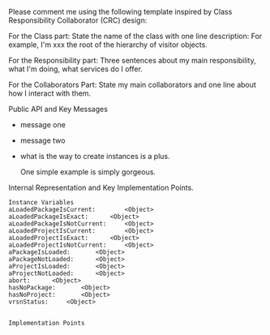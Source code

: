 Please comment me using the following template inspired by Class Responsibility Collaborator (CRC) design:For the Class part:  State the name of the class with one line description: For example, I'm xxx the root of the hierarchy of visitor objects.For the Responsibility part: Three sentences about my main responsibility, what I'm doing, what services do I offer.For the Collaborators Part: State my main collaborators and one line about how I interact with them. Public API and Key Messages- message one   - message two - what is the way to create instances is a plus.   One simple example is simply gorgeous. Internal Representation and Key Implementation Points.    Instance Variables	aLoadedPackageIsCurrent:		<Object>	aLoadedPackageIsExact:		<Object>	aLoadedPackageIsNotCurrent:		<Object>	aLoadedProjectIsCurrent:		<Object>	aLoadedProjectIsExact:		<Object>	aLoadedProjectIsNotCurrent:		<Object>	aPackageIsLoaded:		<Object>	aPackageNotLoaded:		<Object>	aProjectIsLoaded:		<Object>	aProjectNotLoaded:		<Object>	abort:		<Object>	hasNoPackage:		<Object>	hasNoProject:		<Object>	vrsnStatus:		<Object>    Implementation Points